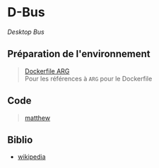 # D-Bus 

_Desktop Bus_

## Préparation de l'environnement

> [Dockerfile ARG](https://docs.docker.com/engine/reference/builder/) \
> Pour les références à `ARG` pour le Dockerfile

## Code

> [matthew](https://www.matthew.ath.cx/misc/dbus)

## Biblio

- [wikipedia](https://fr.wikipedia.org/wiki/D-Bus)